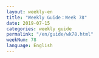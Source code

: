 ```yaml
---
layout: weekly-en
title: "Weekly Guide：Week 78"
date: 2019-07-15
categories: weekly guide
permalink: "/en/guide/wk78.html"
weekNum: 78
language: English
---
```

